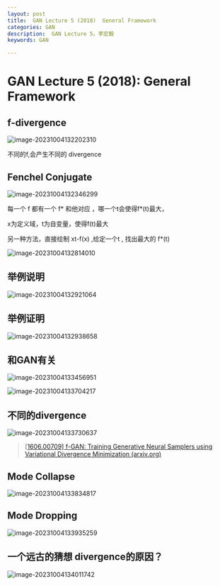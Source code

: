 ```yaml
---
layout: post
title:  GAN Lecture 5 (2018)  General Framework
categories: GAN
description:  GAN Lecture 5，李宏毅
keywords: GAN

---
```


# GAN Lecture 5 (2018):  General Framework



## f-divergence

![image-20231004132202310](https://zuti.oss-cn-qingdao.aliyuncs.com/img/20231004132202.png)

不同的f,会产生不同的 divergence

## Fenchel Conjugate

![image-20231004132346299](https://zuti.oss-cn-qingdao.aliyuncs.com/img/20231004132346.png)

每一个 f 都有一个 f* 和他对应 ，哪一个t会使得f*(t)最大，

x为定义域，t为自变量，使得f(t)最大

另一种方法，直接绘制 xt-f(x) ,给定一个t , 找出最大的 f*(t)

![image-20231004132814010](https://zuti.oss-cn-qingdao.aliyuncs.com/img/20231004132814.png)

## 举例说明

![image-20231004132921064](https://zuti.oss-cn-qingdao.aliyuncs.com/img/20231004132921.png)

## 举例证明 

![image-20231004132938658](https://zuti.oss-cn-qingdao.aliyuncs.com/img/20231004132938.png)



## 和GAN有关

![image-20231004133456951](https://zuti.oss-cn-qingdao.aliyuncs.com/img/20231004133457.png)

![image-20231004133704217](https://zuti.oss-cn-qingdao.aliyuncs.com/img/20231004133704.png)

## 不同的divergence

![image-20231004133730637](https://zuti.oss-cn-qingdao.aliyuncs.com/img/20231004133730.png)

>[[1606.00709\] f-GAN: Training Generative Neural Samplers using Variational Divergence Minimization (arxiv.org)](https://arxiv.org/abs/1606.00709)
>
>



## Mode Collapse

![image-20231004133834817](https://zuti.oss-cn-qingdao.aliyuncs.com/img/20231004133834.png)

## Mode Dropping

![image-20231004133935259](https://zuti.oss-cn-qingdao.aliyuncs.com/img/20231004133935.png)

## 一个远古的猜想  divergence的原因？

![image-20231004134011742](https://zuti.oss-cn-qingdao.aliyuncs.com/img/20231004134011.png)



